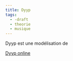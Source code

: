 ```yaml
---
title: Dyyp
tags:
  - -draft
  - theorie
  - musique
---
```


Dyyp est une modélisation de

[Dyyp online](https://grahack.github.io/dyyp)
